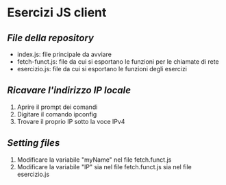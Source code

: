 # Esercizi JS client
## _File della repository_

- index.js: file principale da avviare
- fetch-funct.js: file da cui si esportano le funzioni per le chiamate di rete
- esercizio.js: file da cui si esportano le funzioni degli esercizi

## _Ricavare l'indirizzo IP locale_
1. Aprire il prompt dei comandi
2. Digitare il comando ipconfig
3. Trovare il proprio IP sotto la voce IPv4

## _Setting files_
1. Modificare la variabile "myName" nel file fetch.funct.js
2. Modificare la variabile "IP" sia nel file fetch.funct.js sia nel file esercizio.js